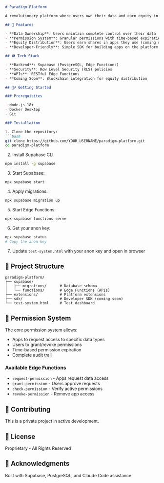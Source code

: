 ```markdown
# Paradigm Platform

A revolutionary platform where users own their data and earn equity in the apps they use.

## 🚀 Features

- **Data Ownership**: Users maintain complete control over their data
- **Permission System**: Granular permissions with time-based expiration
- **Equity Distribution**: Users earn shares in apps they use (coming soon)
- **Developer-Friendly**: Simple SDK for building apps on the platform

## 🛠️ Tech Stack

- **Backend**: Supabase (PostgreSQL, Edge Functions)
- **Security**: Row Level Security (RLS) policies
- **APIs**: RESTful Edge Functions
- **Coming Soon**: Blockchain integration for equity distribution

## 🏃‍♂️ Getting Started

### Prerequisites

- Node.js 18+
- Docker Desktop
- Git

### Installation

1. Clone the repository:
```bash
git clone https://github.com/YOUR_USERNAME/paradigm-platform.git
cd paradigm-platform
```

2. Install Supabase CLI:
```bash
npm install -g supabase
```

3. Start Supabase:
```bash
npx supabase start
```

4. Apply migrations:
```bash
npx supabase migration up
```

5. Start Edge Functions:
```bash
npx supabase functions serve
```

6. Get your anon key:
```bash
npx supabase status
# Copy the anon key
```

7. Update `test-system.html` with your anon key and open in browser

## 📁 Project Structure

```
paradigm-platform/
├── supabase/
│   ├── migrations/      # Database schema
│   └── functions/       # Edge Functions (APIs)
├── extensions/          # Platform extensions
├── sdk/                 # Developer SDK (coming soon)
└── test-system.html     # Test dashboard
```

## 🔐 Permission System

The core permission system allows:
- Apps to request access to specific data types
- Users to grant/revoke permissions
- Time-based permission expiration
- Complete audit trail

### Available Edge Functions

- `request-permission` - Apps request data access
- `grant-permission` - Users approve requests  
- `check-permission` - Verify active permissions
- `revoke-permission` - Remove app access

## 🤝 Contributing

This is a private project in active development.

## 📄 License

Proprietary - All Rights Reserved

## 🙏 Acknowledgments

Built with Supabase, PostgreSQL, and Claude Code assistance.
```
